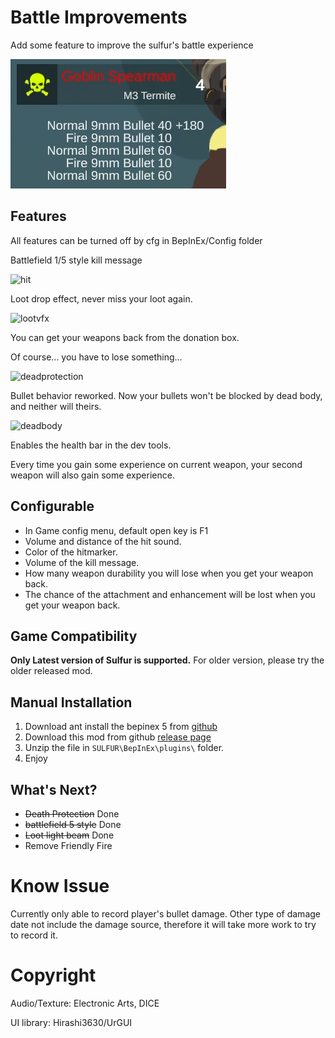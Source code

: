 # Battle Improvements
Add some feature to improve the sulfur's battle experience

![demo](https://raw.githubusercontent.com/CmmmmmmLau/SulFur_Battle_improvement/refs/heads/master/docs/preview.png)
## Features
All features can be turned off by cfg in BepInEx/Config folder

Battlefield 1/5 style kill message

![hit](https://github.com/CmmmmmmLau/SulFur_Battle_improvement/blob/master/docs/killmessage.gif?raw=true)

Loot drop effect, never miss your loot again.

![lootvfx](https://github.com/CmmmmmmLau/SulFur_Battle_improvement/blob/master/docs/lootdrop_vfx.gif?raw=true)

You can get your weapons back from the donation box.

Of course... you have to lose something...

![deadprotection](https://raw.githubusercontent.com/CmmmmmmLau/SulFur_Battle_improvement/refs/heads/master/docs/deadprotection.gif)

Bullet behavior reworked. Now your bullets won't be blocked by dead body, and neither will theirs.

![deadbody](https://github.com/CmmmmmmLau/SulFur_Battle_improvement/blob/master/docs/deadbodycollision.gif?raw=true)

Enables the health bar in the dev tools.

Every time you gain some experience on current weapon, your second weapon will also gain some experience.


## Configurable
- In Game config menu, default open key is F1
- Volume and distance of the hit sound.
- Color of the hitmarker.
- Volume of the kill message.
- How many weapon durability you will lose when you get your weapon back.
- The chance of the attachment and enhancement will be lost when you get your weapon back.

## Game Compatibility
**Only Latest version of Sulfur is supported.**
For older version, please try the older released mod.

## Manual Installation
1. Download ant install the bepinex 5 from [github](https://github.com/BepInEx/BepInEx/releases/tag/v5.4.23.2)
2. Download this mod from github [release page](https://github.com/CmmmmmmLau/SulFur_Battle_improvement/releases)
3. Unzip the file in ``SULFUR\BepInEx\plugins\`` folder.
4. Enjoy

## What's Next?
- ~~Death Protection~~ Done
- ~~battlefield 5 style~~ Done
- ~~Loot light beam~~ Done
- Remove Friendly Fire

# Know Issue
Currently only able to record player's bullet damage. Other type of damage date not include the damage source, therefore it will take more work to try to record it.

# Copyright
Audio/Texture: Electronic Arts, DICE

UI library: Hirashi3630/UrGUI

